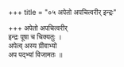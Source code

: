 +++
title = "०५ अपेतो अपचित्वरीर् इन्द्रः"

+++
अपेतो अपचित्वरीर्  
इन्द्रः पूषा च चिक्यतुः ।  
अपेत्व् अस्य ग्रीवाभ्यो  
अप पद्भ्यां विजामतः ॥